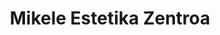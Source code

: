 ---
title: "Mikele Estetika Zentroa"
url: /amorebieta-etxano/mikele-estetika-zentroa/
shop: cosméticos
---